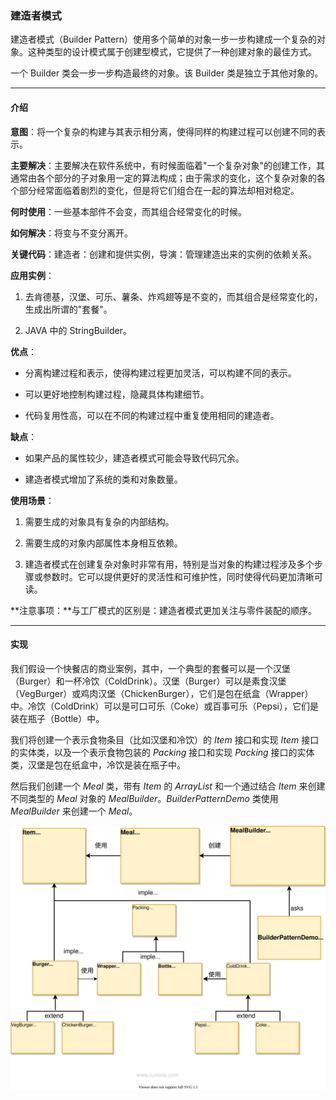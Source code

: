 ### 建造者模式

建造者模式（Builder Pattern）使用多个简单的对象一步一步构建成一个复杂的对象。这种类型的设计模式属于创建型模式，它提供了一种创建对象的最佳方式。

一个 Builder 类会一步一步构造最终的对象。该 Builder 类是独立于其他对象的。

---

#### 介绍

**意图**：将一个复杂的构建与其表示相分离，使得同样的构建过程可以创建不同的表示。

**主要解决**：主要解决在软件系统中，有时候面临着"一个复杂对象"的创建工作，其通常由各个部分的子对象用一定的算法构成；由于需求的变化，这个复杂对象的各个部分经常面临着剧烈的变化，但是将它们组合在一起的算法却相对稳定。

**何时使用**：一些基本部件不会变，而其组合经常变化的时候。

**如何解决**：将变与不变分离开。

**关键代码**：建造者：创建和提供实例，导演：管理建造出来的实例的依赖关系。

**应用实例**：

1. 去肯德基，汉堡、可乐、薯条、炸鸡翅等是不变的，而其组合是经常变化的，生成出所谓的"套餐"。 

2. JAVA 中的 StringBuilder。

**优点**：

- 分离构建过程和表示，使得构建过程更加灵活，可以构建不同的表示。

- 可以更好地控制构建过程，隐藏具体构建细节。

- 代码复用性高，可以在不同的构建过程中重复使用相同的建造者。

**缺点**：

- 如果产品的属性较少，建造者模式可能会导致代码冗余。

- 建造者模式增加了系统的类和对象数量。

**使用场景**：

1. 需要生成的对象具有复杂的内部结构。

2. 需要生成的对象内部属性本身相互依赖。

3. 建造者模式在创建复杂对象时非常有用，特别是当对象的构建过程涉及多个步骤或参数时。它可以提供更好的灵活性和可维护性，同时使得代码更加清晰可读。

**注意事项：**与工厂模式的区别是：建造者模式更加关注与零件装配的顺序。

---

#### 实现

我们假设一个快餐店的商业案例，其中，一个典型的套餐可以是一个汉堡（Burger）和一杯冷饮（ColdDrink）。汉堡（Burger）可以是素食汉堡（VegBurger）或鸡肉汉堡（ChickenBurger），它们是包在纸盒（Wrapper）中。冷饮（ColdDrink）可以是可口可乐（Coke）或百事可乐（Pepsi），它们是装在瓶子（Bottle）中。

我们将创建一个表示食物条目（比如汉堡和冷饮）的 *Item* 接口和实现 *Item* 接口的实体类，以及一个表示食物包装的 *Packing* 接口和实现 *Packing* 接口的实体类，汉堡是包在纸盒中，冷饮是装在瓶子中。

然后我们创建一个 *Meal* 类，带有 *Item* 的 *ArrayList* 和一个通过结合 *Item* 来创建不同类型的 *Meal* 对象的 *MealBuilder*。*BuilderPatternDemo* 类使用 *MealBuilder* 来创建一个 *Meal*。

![建造者模式的 UML 图](./assets/20210315-builder-pattern.svg)

